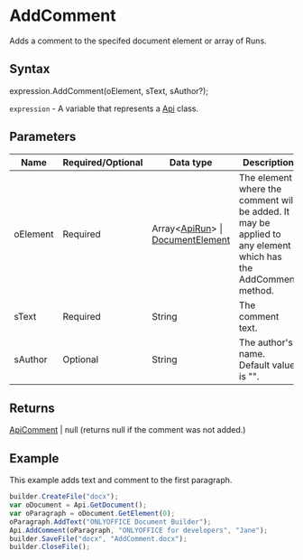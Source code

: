# AddComment

Adds a comment to the specifed document element or array of Runs.

## Syntax

expression.AddComment(oElement, sText, sAuthor?); 

`expression` - A variable that represents a [Api](../Api.md) class.

## Parameters

| **Name** | **Required/Optional** | **Data type** | **Description** |
| ------------- | ------------- | ------------- | ------------- |
| oElement | Required | Array<[ApiRun](../../ApiRun/ApiRun.md)> &#124; [DocumentElement](../../../Enumerations/DocumentElement.md) | The element where the comment will be added. It may be applied to any element which has the AddComment method. |
| sText | Required | String | The comment text. |
| sAuthor | Optional | String | The author's name. Default value is "". |

## Returns

[ApiComment](../../ApiComment/ApiComment.md) &#124; null (returns null if the comment was not added.)

## Example

This example adds text and comment to the first paragraph.

```javascript
builder.CreateFile("docx");
var oDocument = Api.GetDocument();
var oParagraph = oDocument.GetElement(0);
oParagraph.AddText("ONLYOFFICE Document Builder");
Api.AddComment(oParagraph, "ONLYOFFICE for developers", "Jane");
builder.SaveFile("docx", "AddComment.docx");
builder.CloseFile();
```